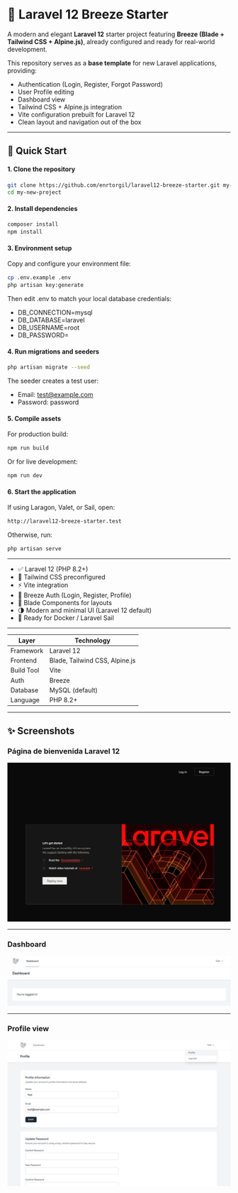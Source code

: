# 🌿 Laravel 12 Breeze Starter

A modern and elegant **Laravel 12** starter project featuring **Breeze (Blade + Tailwind CSS + Alpine.js)**, already configured and ready for real-world development.

This repository serves as a **base template** for new Laravel applications, providing:
- Authentication (Login, Register, Forgot Password)
- User Profile editing
- Dashboard view
- Tailwind CSS + Alpine.js integration
- Vite configuration prebuilt for Laravel 12
- Clean layout and navigation out of the box

---

## 🚀 Quick Start

#### 1. Clone the repository

 ```bash
git clone https://github.com/enrtorgil/laravel12-breeze-starter.git my-new-project
cd my-new-project
 ```

#### 2. Install dependencies
 ```bash
composer install
npm install
 ```

#### 3. Environment setup
Copy and configure your environment file:

 ```bash
cp .env.example .env
php artisan key:generate
 ```

Then edit .env to match your local database credentials:

- DB_CONNECTION=mysql
- DB_DATABASE=laravel
- DB_USERNAME=root
- DB_PASSWORD=

#### 4. Run migrations and seeders

 ```bash
php artisan migrate --seed
 ```

The seeder creates a test user:
- Email: test@example.com
- Password: password

#### 5. Compile assets

For production build:
 ```bash
npm run build
 ```

Or for live development:
 ```bash
npm run dev
 ```

#### 6. Start the application
If using Laragon, Valet, or Sail, open:
 ```bash
http://laravel12-breeze-starter.test
 ```

Otherwise, run:
 ```bash
php artisan serve
 ```

<hr>

- ✅ Laravel 12 (PHP 8.2+)
- 🎨 Tailwind CSS preconfigured
- ⚡ Vite integration
- 🔐 Breeze Auth (Login, Register, Profile)
- 📁 Blade Components for layouts
- 🌗 Modern and minimal UI (Laravel 12 default)
- 🧰 Ready for Docker / Laravel Sail

<hr>

| Layer      | Technology                     |
| -----------| ------------------------------- |
| Framework  | Laravel 12                     |
| Frontend   | Blade, Tailwind CSS, Alpine.js |
| Build Tool | Vite                           |
| Auth       | Breeze                         |
| Database   | MySQL (default)                |
| Language   | PHP 8.2+                       |

<hr>

## ✨ Screenshots
### Página de bienvenida Laravel 12
![Página de bienvenida Laravel 12](public/img/welcome-laravel12withBreezer.jpg)

<hr>

### Dashboard
![Dashboard](public/img/dashboard.jpg)

<hr>

### Profile view
![Vista de perfil](public/img/profile-view.jpg)


